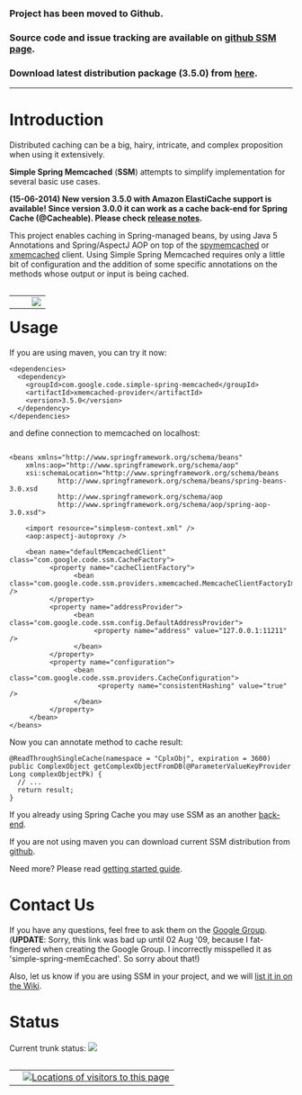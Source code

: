 ### Project has been moved to Github. ###
### Source code and issue tracking are available on [github SSM page](https://github.com/ragnor/simple-spring-memcached). ###
### Download latest distribution package (3.5.0) from [here](https://github.com/ragnor/simple-spring-memcached/releases/download/3.5.0/simple-spring-memcached-3.5.0-dist.zip). ###

---



# Introduction #

Distributed caching can be a big, hairy, intricate, and complex proposition when using it extensively.

**Simple Spring Memcached** (**SSM**) attempts to simplify implementation for several basic use cases.

**(15-06-2014) New version 3.5.0 with Amazon ElastiCache support is available! Since version 3.0.0 it can work as a cache back-end for Spring Cache (@Cacheable). Please check [release notes](ReleaseNotes.md).**

This project enables caching in Spring-managed beans, by using Java 5 Annotations and Spring/AspectJ AOP on top of the [spymemcached](http://code.google.com/p/spymemcached/) or [xmemcached](http://code.google.com/p/xmemcached/) client. Using Simple Spring Memcached requires only a little bit of configuration and the addition of some specific annotations on the methods whose output or input is being cached.

<table align='left' cellspacing='20'> <tr> <td><wiki:gadget url="https://www.ohloh.net/p/56137/widgets/project_users.xml" height="125" border="0"/></td>  <td> <wiki:gadget url="https://www.ohloh.net/p/56137/widgets/project_partner_badge.xml" height="70" border="0"/> </td>
<td> <a href='https://ragnor.ci.cloudbees.com'><img src='http://web-static-cloudfront.s3.amazonaws.com/images/badges/BuiltOnDEV.png' /></a> </td>
</tr> </table>

# Usage #

If you are using maven, you can try it now:
```
<dependencies>
  <dependency>
    <groupId>com.google.code.simple-spring-memcached</groupId>
    <artifactId>xmemcached-provider</artifactId>
    <version>3.5.0</version>
  </dependency> 
</dependencies>
```

and define connection to memcached on localhost:
```

<beans xmlns="http://www.springframework.org/schema/beans" 
    xmlns:aop="http://www.springframework.org/schema/aop"
    xsi:schemaLocation="http://www.springframework.org/schema/beans
            http://www.springframework.org/schema/beans/spring-beans-3.0.xsd
            http://www.springframework.org/schema/aop
            http://www.springframework.org/schema/aop/spring-aop-3.0.xsd">

    <import resource="simplesm-context.xml" />
    <aop:aspectj-autoproxy />

    <bean name="defaultMemcachedClient" class="com.google.code.ssm.CacheFactory">
          <property name="cacheClientFactory">
                <bean class="com.google.code.ssm.providers.xmemcached.MemcacheClientFactoryImpl" />
          </property>
          <property name="addressProvider">
                <bean class="com.google.code.ssm.config.DefaultAddressProvider">
                     <property name="address" value="127.0.0.1:11211" />
                </bean>
          </property>
          <property name="configuration">
                <bean class="com.google.code.ssm.providers.CacheConfiguration">
                      <property name="consistentHashing" value="true" />
                </bean>
          </property>
     </bean>
</beans>
```

Now you can annotate method to cache result:
```
@ReadThroughSingleCache(namespace = "CplxObj", expiration = 3600)
public ComplexObject getComplexObjectFromDB(@ParameterValueKeyProvider Long complexObjectPk) {
  // ...
  return result;
}
```

If you already using Spring Cache you may use SSM as an another [back-end](Getting_Started#Spring_3.1_Cache_Integration.md).

If you are not using maven you can download current SSM distribution from [github](https://github.com/ragnor/simple-spring-memcached/releases/download/3.5.0/simple-spring-memcached-3.5.0-dist.zip).

Need more? Please read [getting started guide](Getting_Started.md).

# Contact Us #
If you have any questions, feel free to ask them on the [Google Group](http://groups.google.com/group/simple-spring-memecached). (**UPDATE**: Sorry, this link was bad up until 02 Aug '09, because I fat-fingered when creating the Google Group. I incorrectly misspelled it as 'simple-spring-memEcached'. So sorry about that!)

Also, let us know if you are using SSM in your project, and we will [list it in on the Wiki](ProjectsUsingSSM.md).

# Status #
Current trunk status: <a href='https://ragnor.ci.cloudbees.com/job/Simple%20Spring%20Memcached%20(SSM)/'><img src='https://ragnor.ci.cloudbees.com/job/Simple%20Spring%20Memcached%20(SSM)/badge/icon?abc=sth.png'></img></a>

<table align='left' cellspacing='20'> <tr><td> <wiki:gadget url="https://www.ohloh.net/p/56137/widgets/project_basic_stats.xml" height="235" width="360" border="0"/> </td><td valign='middle'> <a href='http://www3.clustrmaps.com/user/f27f046a'><img src='http://www3.clustrmaps.com/stats/maps-no_clusters/code.google.com-p-simple-spring-memcached-thumb.jpg' alt='Locations of visitors to this page' /> </a> </td>
</tr> </table>